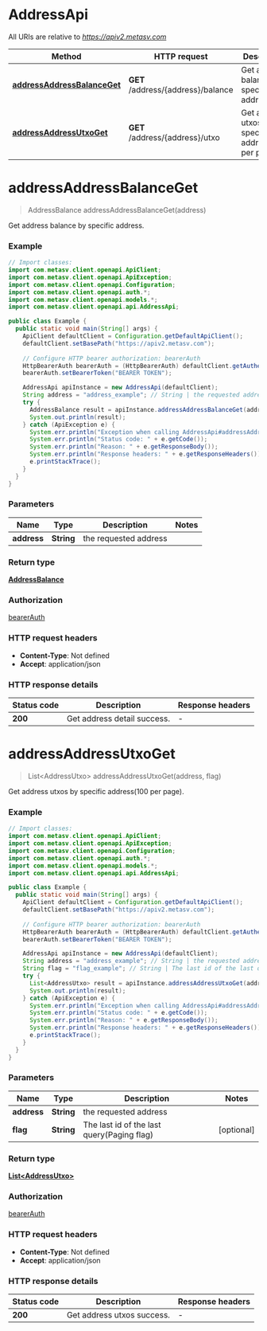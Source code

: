 # AddressApi

All URIs are relative to *https://apiv2.metasv.com*

Method | HTTP request | Description
------------- | ------------- | -------------
[**addressAddressBalanceGet**](AddressApi.md#addressAddressBalanceGet) | **GET** /address/{address}/balance | Get address balance by specific address.
[**addressAddressUtxoGet**](AddressApi.md#addressAddressUtxoGet) | **GET** /address/{address}/utxo | Get address utxos by specific address(100 per page).


<a name="addressAddressBalanceGet"></a>
# **addressAddressBalanceGet**
> AddressBalance addressAddressBalanceGet(address)

Get address balance by specific address.

### Example
```java
// Import classes:
import com.metasv.client.openapi.ApiClient;
import com.metasv.client.openapi.ApiException;
import com.metasv.client.openapi.Configuration;
import com.metasv.client.openapi.auth.*;
import com.metasv.client.openapi.models.*;
import com.metasv.client.openapi.api.AddressApi;

public class Example {
  public static void main(String[] args) {
    ApiClient defaultClient = Configuration.getDefaultApiClient();
    defaultClient.setBasePath("https://apiv2.metasv.com");
    
    // Configure HTTP bearer authorization: bearerAuth
    HttpBearerAuth bearerAuth = (HttpBearerAuth) defaultClient.getAuthentication("bearerAuth");
    bearerAuth.setBearerToken("BEARER TOKEN");

    AddressApi apiInstance = new AddressApi(defaultClient);
    String address = "address_example"; // String | the requested address
    try {
      AddressBalance result = apiInstance.addressAddressBalanceGet(address);
      System.out.println(result);
    } catch (ApiException e) {
      System.err.println("Exception when calling AddressApi#addressAddressBalanceGet");
      System.err.println("Status code: " + e.getCode());
      System.err.println("Reason: " + e.getResponseBody());
      System.err.println("Response headers: " + e.getResponseHeaders());
      e.printStackTrace();
    }
  }
}
```

### Parameters

Name | Type | Description  | Notes
------------- | ------------- | ------------- | -------------
 **address** | **String**| the requested address |

### Return type

[**AddressBalance**](AddressBalance.md)

### Authorization

[bearerAuth](../README.md#bearerAuth)

### HTTP request headers

 - **Content-Type**: Not defined
 - **Accept**: application/json

### HTTP response details
| Status code | Description | Response headers |
|-------------|-------------|------------------|
**200** | Get address detail success. |  -  |

<a name="addressAddressUtxoGet"></a>
# **addressAddressUtxoGet**
> List&lt;AddressUtxo&gt; addressAddressUtxoGet(address, flag)

Get address utxos by specific address(100 per page).

### Example
```java
// Import classes:
import com.metasv.client.openapi.ApiClient;
import com.metasv.client.openapi.ApiException;
import com.metasv.client.openapi.Configuration;
import com.metasv.client.openapi.auth.*;
import com.metasv.client.openapi.models.*;
import com.metasv.client.openapi.api.AddressApi;

public class Example {
  public static void main(String[] args) {
    ApiClient defaultClient = Configuration.getDefaultApiClient();
    defaultClient.setBasePath("https://apiv2.metasv.com");
    
    // Configure HTTP bearer authorization: bearerAuth
    HttpBearerAuth bearerAuth = (HttpBearerAuth) defaultClient.getAuthentication("bearerAuth");
    bearerAuth.setBearerToken("BEARER TOKEN");

    AddressApi apiInstance = new AddressApi(defaultClient);
    String address = "address_example"; // String | the requested address
    String flag = "flag_example"; // String | The last id of the last query(Paging flag)
    try {
      List<AddressUtxo> result = apiInstance.addressAddressUtxoGet(address, flag);
      System.out.println(result);
    } catch (ApiException e) {
      System.err.println("Exception when calling AddressApi#addressAddressUtxoGet");
      System.err.println("Status code: " + e.getCode());
      System.err.println("Reason: " + e.getResponseBody());
      System.err.println("Response headers: " + e.getResponseHeaders());
      e.printStackTrace();
    }
  }
}
```

### Parameters

Name | Type | Description  | Notes
------------- | ------------- | ------------- | -------------
 **address** | **String**| the requested address |
 **flag** | **String**| The last id of the last query(Paging flag) | [optional]

### Return type

[**List&lt;AddressUtxo&gt;**](AddressUtxo.md)

### Authorization

[bearerAuth](../README.md#bearerAuth)

### HTTP request headers

 - **Content-Type**: Not defined
 - **Accept**: application/json

### HTTP response details
| Status code | Description | Response headers |
|-------------|-------------|------------------|
**200** | Get address utxos success. |  -  |

